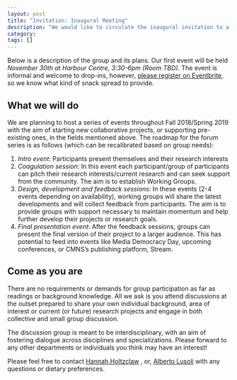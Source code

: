 ```yaml
---
layout: post
title: "Invitation: Inaugural Meeting"
description: "We would like to circulate the inaugural invitation to a CMNS, in Partnership with the Digital Humanities and Innovation Lab, Technology Research and Discussion Forum."
category: 
tags: []
---
```


Below is a description of the group and its plans. Our first event will be held *November 30th at Harbour Centre, 3:30-6pm (Room TBD)*. The event is informal and welcome to drop-ins, however, [please register on Eventbrite](https://www.eventbrite.ca/e/p2p-tech-research-forum-tickets-52340231040), so we know what kind of snack spread to provide.

## What we will do

We are planning to host a series of events throughout Fall 2018/Spring 2019 with the aim of starting new collaborative projects, or supporting pre-existing ones, in the fields mentioned above. The roadmap for the forum series is as follows (which can be recalibrated based on group needs):

1. _Intro event_:
    Participants present themselves and their research interests
2. _Coagulation session_:
    In this event each participant/group of participants can pitch their research interests/current research and can seek support from the community. The aim is to establish Working Groups.
3. _Design, development and feedback sessions_:
    In these events (2-4 events depending on availability), working groups will share the latest developments and will collect feedback from participants. The aim is to provide groups with support necessary to maintain momentum and help further develop their projects or research goals.
4. _Final presentation event_:
    After the feedback sessions, groups can present the final version of their project to a larger audience. This has potential to feed into events like Media Democracy Day, upcoming conferences, or CMNS’s publishing platform, Stream.

## Come as you are

There are no requirements or demands for group participation as far as readings or background knowledge. All we ask is you attend discussions at the outset prepared to share your own individual background, area of interest or current (or future) research projects and engage in both collective and small group discussion. 

The discussion group is meant to be interdisciplinary, with an aim of fostering dialogue across disciplines and specializations. Please forward to any other departments or individuals you think may have an interest!

Please feel free to contact [Hannah Holtzclaw](mailto:hannah_holtzclaw@sfu.ca) , or, [Alberto Lusoli](mailto:alberto_lusoli@sfu.ca) with any questions or dietary preferences.